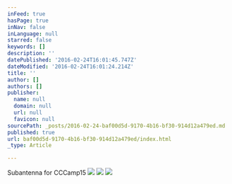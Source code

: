 ```yaml
---
inFeed: true
hasPage: true
inNav: false
inLanguage: null
starred: false
keywords: []
description: ''
datePublished: '2016-02-24T16:01:45.747Z'
dateModified: '2016-02-24T16:01:24.214Z'
title: ''
author: []
authors: []
publisher:
  name: null
  domain: null
  url: null
  favicon: null
sourcePath: _posts/2016-02-24-baf00d5d-9170-4b16-bf30-914d12a479ed.md
published: true
url: baf00d5d-9170-4b16-bf30-914d12a479ed/index.html
_type: Article

---
```

Subantenna for CCCamp15
![](https://the-grid-user-content.s3-us-west-2.amazonaws.com/fce6cd5f-9013-4611-9e21-b5278e4e1c47.jpg)
![](https://the-grid-user-content.s3-us-west-2.amazonaws.com/763d18cb-1bb7-4c81-8522-0efd51c029b0.jpg)
![](https://the-grid-user-content.s3-us-west-2.amazonaws.com/37c2e7a4-4ae3-4f26-a4bb-fcccf6904485.jpg)